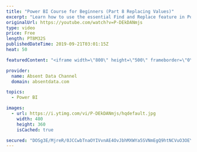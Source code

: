 ```yaml
---
title: "Power BI Course for Beginners (Part 8 Replacing Values)"
excerpt: "Learn how to use the essential Find and Replace feature in Power BI."
originalUrl: https://youtube.com/watch?v=P-DEkDANmjs
type: video
price: Free
length: PT8M32S
publishedDateTime: 2019-09-21T03:01:15Z
heat: 50

featuredContent: "<iframe width=\"800\" height=\"500\" frameborder=\"0\" src=\"https://www.youtube.com/embed/P-DEkDANmjs\" allow=\"accelerometer; autoplay; encrypted-media; gyroscope; picture-in-picture\" allowfullscreen></iframe>"

provider:
  name: Absent Data Channel
  domain: absentdata.com

topics:
  - Power BI

images:
  - url: https://i.ytimg.com/vi/P-DEkDANmjs/hqdefault.jpg
    width: 480
    height: 360
    isCached: true

secured: "DOSg3E/MjreR/0JCCwbTnaOYIVvnAE4OvJbhMXWYa5SVNmEgQ9htNCVuO3OEYIXy/KpOXi57dfFZP6oHFyeDa7E4EdwJZRxM9Ke0UiNaEmDPNFDB1ZBE7FDAEvzXxkkBDLidu2RMfr2HdHvDNo4N+Rc6wX7rPIrfiuwhGwjUaNwoXI4wHzeYIRCYdlbTt+HW604Gce4gX32z2W+usenW/+GKL4gNREFGL0FYJhxvjWKoVtLU+T3VMq/TMFLdGajZQ9POllo2mfbdCY06l239MZbUtHdeQbKSHLSHWBAbD2kREDKS9bpfOX788Aa7EJCpLESjn/5Z+hwf7Cocz5xDVD84IkML+j4Yd4keaZdabunX+PWzjcvSyf07Twvks76xFABS7w2z+K0GEdo++YuT3dCq7w4tE3niGFNWlC0W1K0=;HMfMLijmeEmn0iJAA73XnQ=="
---
```



